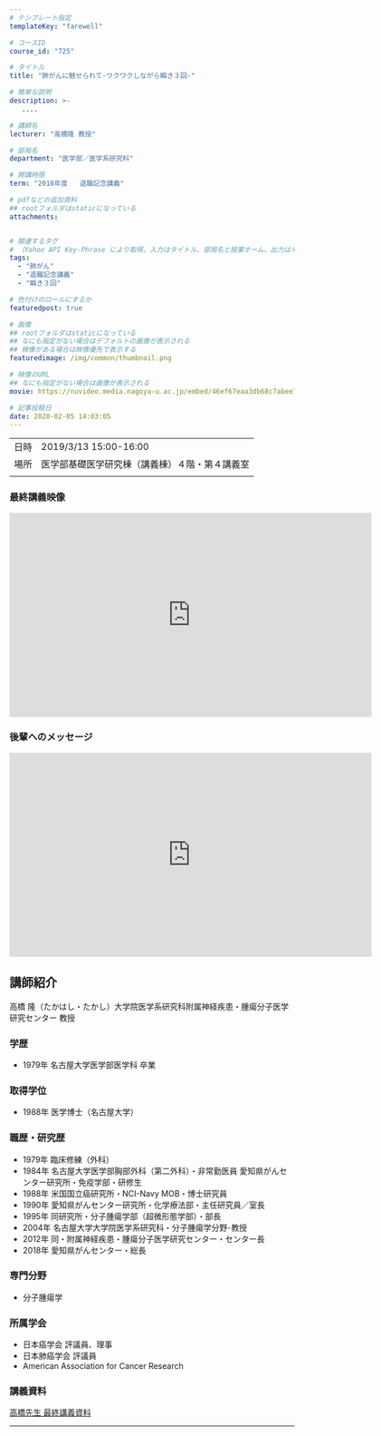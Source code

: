 ```yaml
---
# テンプレート指定
templateKey: "farewell"

# コースID
course_id: "725"

# タイトル
title: "肺がんに魅せられて-ワクワクしながら瞬き３回-"

# 簡単な説明
description: >-
   ....

# 講師名
lecturer: "高橋隆 教授"

# 部局名
department: "医学部／医学系研究科"

# 開講時限
term: "2018年度	退職記念講義"

# pdfなどの追加資料
## rootフォルダはstaticになっている
attachments:


# 関連するタグ
# （Yahoo API Key-Phrase により取得。入力はタイトル、部局名と授業ホーム、出力はキーフレーズ（tags））
tags:
  - "肺がん"
  - "退職記念講義"
  - "瞬き３回"

# 色付けのロールにするか
featuredpost: true

# 画像
## rootフォルダはstaticになっている
## なにも指定がない場合はデフォルトの画像が表示される
## 映像がある場合は映像優先で表示する
featuredimage: /img/common/thumbnail.png

# 映像のURL
## なにも指定がない場合は画像が表示される
movie: https://nuvideo.media.nagoya-u.ac.jp/embed/46ef67eaa3db68c7abee7d6deb9bd298b5385c88

# 記事投稿日
date: 2020-02-05 14:03:05
---
```


|   |   |
|---|---|
| 日時 | 2019/3/13  15:00-16:00 |
| 場所 | 医学部基礎医学研究棟（講義棟）４階・第４講義室 |
|   |   |



### 最終講義映像
<iframe src="https://nuvideo.media.nagoya-u.ac.jp/embed/46ef67eaa3db68c7abee7d6deb9bd298b5385c88" width="640" height="360" frameborder="0" allowfullscreen></iframe> 

### 後輩へのメッセージ
<iframe src="https://nuvideo.media.nagoya-u.ac.jp/embed/f8da057471001a891d2ff8ff1b708a55843b0093" width="640" height="360" frameborder="0" allowfullscreen></iframe> 





## 講師紹介

高橋 隆（たかはし・たかし）大学院医学系研究科附属神経疾患・腫瘍分子医学研究センター 教授


### 学歴
* 1979年 名古屋大学医学部医学科 卒業

### 取得学位
* 1988年	医学博士（名古屋大学）

### 職歴・研究歴
* 1979年	臨床修練（外科）
*	1984年	名古屋大学医学部胸部外科（第二外科）・非常勤医員 愛知県がんセンター研究所・免疫学部・研修生
*	1988年 米国国立癌研究所・NCI-Navy MOB・博士研究員
*	1990年	愛知県がんセンター研究所・化学療法部・主任研究員／室長
*	1995年	同研究所・分子腫瘍学部（超微形態学部）・部長
*	2004年	名古屋大学大学院医学系研究科・分子腫瘍学分野･教授
*	2012年	同・附属神経疾患・腫瘍分子医学研究センター・センター長
*	2018年	愛知県がんセンター・総長

### 専門分野
* 分子腫瘍学

### 所属学会	
* 日本癌学会 評議員、理事
*	日本肺癌学会 評議員
*	American Association for Cancer Research 




### 講義資料

[高橋先生 最終講義資料](https://ocw.nagoya-u.jp/files/725/material.pdf) 


-----